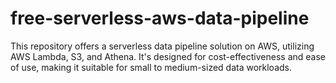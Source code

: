 # free-serverless-aws-data-pipeline
This repository offers a serverless data pipeline solution on AWS, utilizing AWS Lambda, S3, and Athena. It's designed for cost-effectiveness and ease of use, making it suitable for small to medium-sized data workloads.
